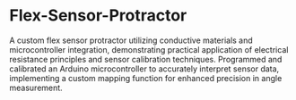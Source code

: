 # Flex-Sensor-Protractor

A custom flex sensor protractor utilizing conductive materials and microcontroller integration, demonstrating practical application of electrical resistance principles and sensor calibration techniques. Programmed and calibrated an Arduino microcontroller to accurately interpret sensor data, implementing a custom mapping function for enhanced precision in angle measurement.
